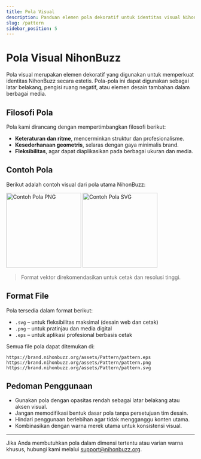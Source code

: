 ```yaml
---
title: Pola Visual
description: Panduan elemen pola dekoratif untuk identitas visual NihonBuzz.
slug: /pattern
sidebar_position: 5
---
```


# Pola Visual NihonBuzz

Pola visual merupakan elemen dekoratif yang digunakan untuk memperkuat identitas NihonBuzz secara estetis. Pola-pola ini dapat digunakan sebagai latar belakang, pengisi ruang negatif, atau elemen desain tambahan dalam berbagai media.

## Filosofi Pola

Pola kami dirancang dengan mempertimbangkan filosofi berikut:

- **Keteraturan dan ritme**, mencerminkan struktur dan profesionalisme.
- **Kesederhanaan geometris**, selaras dengan gaya minimalis brand.
- **Fleksibilitas**, agar dapat diaplikasikan pada berbagai ukuran dan media.

## Contoh Pola

Berikut adalah contoh visual dari pola utama NihonBuzz:

<div class="preview-wrapper" style={{ display: 'flex', gap: '1rem', alignItems: 'center' }}>
  <img src="/assets/Pattern/pattern.png" alt="Contoh Pola PNG" width="200" />
  <img src="/assets/Pattern/pattern.svg" alt="Contoh Pola SVG" width="200" />
</div>

> Format vektor direkomendasikan untuk cetak dan resolusi tinggi.

## Format File

Pola tersedia dalam format berikut:

- `.svg` – untuk fleksibilitas maksimal (desain web dan cetak)
- `.png` – untuk pratinjau dan media digital
- `.eps` – untuk aplikasi profesional berbasis cetak

Semua file pola dapat ditemukan di:

```
https://brand.nihonbuzz.org/assets/Pattern/pattern.eps
https://brand.nihonbuzz.org/assets/Pattern/pattern.png
https://brand.nihonbuzz.org/assets/Pattern/pattern.svg
```

## Pedoman Penggunaan

- Gunakan pola dengan opasitas rendah sebagai latar belakang atau aksen visual.
- Jangan memodifikasi bentuk dasar pola tanpa persetujuan tim desain.
- Hindari penggunaan berlebihan agar tidak mengganggu konten utama.
- Kombinasikan dengan warna merek utama untuk konsistensi visual.

---

Jika Anda membutuhkan pola dalam dimensi tertentu atau varian warna khusus, hubungi kami melalui [support@nihonbuzz.org](/hubungi-kami).
